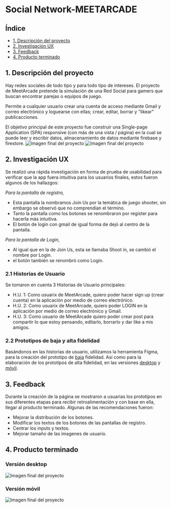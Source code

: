 # Social Network-MEETARCADE

## Índice

* [1.  Descripción del proyecto](#1-descripción-del-proyecto)
* [2.  Investigación UX](#2-investigación-ux)
* [3. Feedback](#3-feedback)
* [4. Producto terminado](#4-producto-terminado)

## 1. Descripción del proyecto
Hay redes sociales de todo tipo y para todo tipo de intereses. 
El proyecto de MeetArcade pretende la simulación de una Red Social para gamers que buscan encontrar parejas o equipos de juego. 

Permite a cualquier usuario crear una cuenta de acceso mediante Gmail y correo electrónico y loguearse con ellas; crear, editar, borrar y "likear" publicacciones.

El objetivo principal de este proyecto fue construir una Single-page Application (SPA) responsive (con más de una vista / página) en la cual se puede leer y escribir datos, almacenamiento de datos mediante firebase y firestore.
![Imagen final del proyecto](https://github.com/sonifeg/CDMX012-social-network/blob/ALMOST-DONE/iniciomovil.png?raw=true)
![Imagen final del proyecto](https://github.com/sonifeg/CDMX012-social-network/blob/ALMOST-DONE/iniciodesktop.png?raw=true)


## 2. Investigación UX
Se realizó una rápida investigación en forma de prueba de usabilidad para verificar que la app fuera intuitiva para los usuarios finales, estos fueron algunos de los hallazgos:

*Para la pantalla de registro,*
* Esta pantalla la nombramos Join Us por la temática de juego shooter, sin embargo se observó que no comprendían el término.
* Tanto la pantalla como los botones se renombraron por register para hacerla más intuitiva.
* El botón de login con gmail de igual forma de dejó al centro de la pantalla.

*Para la pantalla de Login,*
* Al igual que en la de Join Us, esta se llamaba Shoot in, se cambió el nombre por Login.
* el botón también se renombró como Login.

### 2.1 Historias de Usuario
Se tomaron en cuenta 3 Historias de Usuario principales:

* H.U. 1: Como usuarix de MeetArcade, quiero poder hacer sign up (crear cuenta) en la aplicación por medio de correo electrónico.
* H.U. 2: Como usuarix de MeetArcade, quiero poder LOGIN en la aplicación por medio de correo electrónico y Gmail.
* H.U. 3: Como usuario de MeetArcade quiero poder crear post para compartir lo que estoy pensando, editarlo, borrarlo y dar like a mis amigos.

### 2.2 Prototipos de baja y alta fidelidad
Basándonos en las historias de usuario, utilizamos la herramienta Figma, para la creación del prototipo de [baja](https://www.figma.com/proto/1tD03cHdnEXPqLqcb0dNFK/SOCIAL-NETWORK?page-id=0%3A1&node-id=33%3A272&viewport=241%2C48%2C0.25&scaling=scale-down&starting-point-node-id=7%3A127&show-proto-sidebar=1) fidelidad.
Así como para la elaboración de los prototipos de alta fidelidad, en las versiones [desktop](https://www.figma.com/proto/1tD03cHdnEXPqLqcb0dNFK/SOCIAL-NETWORK?page-id=0%3A1&node-id=451%3A336&viewport=241%2C48%2C0.25&scaling=scale-down&starting-point-node-id=451%3A336&show-proto-sidebar=1) y [móvil](https://www.figma.com/proto/1tD03cHdnEXPqLqcb0dNFK/SOCIAL-NETWORK?page-id=0%3A1&node-id=3%3A2&viewport=241%2C48%2C0.25&scaling=scale-down&starting-point-node-id=7%3A127&show-proto-sidebar=1).


## 3. Feedback
Durante la creación de la página se mostraron  a usuarias los prototipos en sus diferentes etapas para recibir retroalimentación y con base en ella, llegar al producto terminado. Algunas de las recomendaciones fueron:  

* Mejorar la distribución de los botones.
* Modificar los textos de los botones de las pantallas de registro.
* Centrar los inputs y textos.
* Mejorar tamaño de las imagenes de usuario. 


## 4. Producto terminado
### Versión desktop

![Imagen final del proyecto](https://github.com/sonifeg/CDMX012-social-network/blob/ALMOST-DONE/protohidesktop.PNG?raw=true)  


### Versión móvil

![Imagen final del proyecto](https://github.com/sonifeg/CDMX012-social-network/blob/ALMOST-DONE/protohimovil.PNG?raw=true) 

